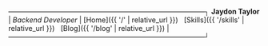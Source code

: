 ————————————————————————————┐
       **Jaydon Taylor**        |
     *Backend Developer*      |
    [Home]({{ '/' | relative_url }}) &nbsp; [Skills]({{ '/skills' | relative_url }}) &nbsp; [Blog]({{ '/blog' | relative_url }})    |
————————————————————————————┘

